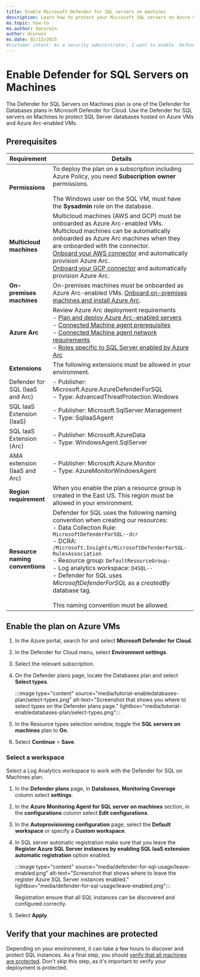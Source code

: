 ```yaml
---
title: Enable Microsoft Defender for SQL servers on machines
description: Learn how to protect your Microsoft SQL servers on Azure VMs, on-premises, and in hybrid and multicloud environments with Microsoft Defender for Cloud.
ms.topic: how-to
ms.author: dacurwin
author: dcurwin
ms.date: 02/13/2025
#customer intent: As a security administrator, I want to enable  Defender for SQL servers on machines so that I can protect my SQL servers in various environments.
---
```


# Enable Defender for SQL Servers on Machines

The Defender for SQL Servers on Machines plan is one of the Defender for Databases plans in Microsoft Defender for Cloud. Use the Defender for SQL servers on Machines to protect SQL Server databases hosted on Azure VMs and Azure Arc-enabled VMs.

## Prerequisites

| Requirement | Details |
|-------------|---------|
| **Permissions** | To deploy the plan on a subscription including Azure Policy, you need **Subscription owner** permissions. <br> <br> The Windows user on the SQL VM, must have the **Sysadmin** role on the database. |
| **Multicloud machines** | Multicloud machines (AWS and GCP) must be onboarded as Azure Arc-enabled VMs. Multicloud machines can be automatically onboarded as Azure Arc machines when they are onboarded with the connector. <br> [Onboard your AWS connector](quickstart-onboard-aws.md) and automatically provision Azure Arc. <br> [Onboard your GCP connector](quickstart-onboard-gcp.md) and automatically provision Azure Arc. |
| **On-premises machines** | On-premises machines must be onboarded as Azure Arc-enabled VMs. [Onboard on-premises machines and install Azure Arc](/azure/azure-arc/servers/learn/quick-enable-hybrid-vm). |
| **Azure Arc** | Review Azure Arc deployment requirements <br> - [Plan and deploy Azure Arc-enabled servers](/azure/azure-arc/servers/plan-at-scale-deployment) <br> - [Connected Machine agent prerequisites](/azure/azure-arc/servers/prerequisites) <br> - [Connected Machine agent network requirements](/azure/azure-arc/servers/network-requirements) <br> - [Roles specific to SQL Server enabled by Azure Arc](/sql/relational-databases/security/authentication-access/server-level-roles#roles-specific-to-sql-server-enabled-by-azure-arc) |
| **Extensions**|  The following extensions must be allowed in your environment.| 
| Defender for SQL (IaaS and Arc)| - Publisher: Microsoft.Azure.AzureDefenderForSQL<br>  - Type: AdvancedThreatProtection.Windows |
| SQL IaaS Extension (IaaS)| - Publisher: Microsoft.SqlServer.Management<br>  - Type: SqlIaaSAgent |
| SQL IaaS Extension (Arc)| - Publisher: Microsoft.AzureData<br>  - Type: WindowsAgent.SqlServer|
| AMA extension (IaaS and Arc) | - Publisher: Microsoft.Azure.Monitor<br>  - Type: AzureMonitorWindowsAgent |
| **Region requirement** | When you enable the plan a resource group is created in the East US. This region must be allowed in your environment. |
| **Resource naming conventions** | Defender for SQL uses the following naming convention when creating our resources: <br> - Data Collection Rule: `MicrosoftDefenderForSQL--dcr` <br> - DCRA: `/Microsoft.Insights/MicrosoftDefenderForSQL-RulesAssociation` <br> - Resource group: `DefaultResourceGroup-` <br> - Log analytics workspace: `D4SQL--` <br> - Defender for SQL uses *MicrosoftDefenderForSQL* as a *createdBy* database tag. <br><br> This naming convention must be allowed. |

## Enable the plan on Azure VMs

1. In the Azure portal, search for and select **Microsoft Defender for Cloud**.

1. In the Defender for Cloud menu, select **Environment settings**.

1. Select the relevant subscription.

1. On the Defender plans page, locate the Databases plan and select **Select types**.

    :::image type="content" source="media/tutorial-enabledatabases-plan/select-types.png" alt-text="Screenshot that shows you where to select types on the Defender plans page." lightbox="media/tutorial-enabledatabases-plan/select-types.png":::

1. In the Resource types selection window, toggle the **SQL servers on machines** plan to **On**.

1. Select **Continue** > **Save**.

### Select a workspace

Select a Log Analytics workspace to work with the Defender for SQL on Machines plan.

1. In the **Defender plans** page, in **Databases**, **Monitoring Coverage** column select **settings**.

1. In the **Azure Monitoring Agent for SQL server on machines** section, in the **configurations** column select **Edit configurations**.

1. In the **Autoprovisioning configuration** page, select the **Default workspace** or specify a **Custom workspace**.

1. In SQL server automatic registration make sure that you leave the **Register Azure SQL Server instances by enabling SQL IaaS extension automatic registration** option enabled.

    :::image type="content" source="media/defender-for-sql-usage/leave-enabled.png" alt-text="Screenshot that shows where to leave the register Azure SQL Server instances enabled." lightbox="media/defender-for-sql-usage/leave-enabled.png":::

    Registration ensure that all SQL instances can be discovered and configured correctly.

1. Select **Apply**.

## Verify that your machines are protected

Depending on your environment, it can take a few hours to discover and protect SQL instances. As a final step, you should [verify that all machines are protected](verify-machine-protection.md). Don't skip this step, as it's important to verify your deployment is protected.

